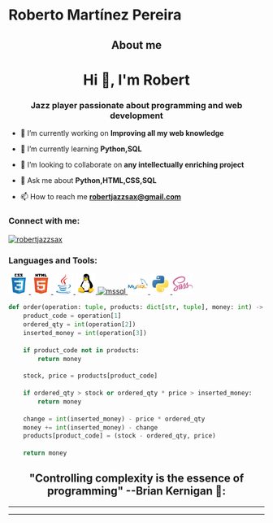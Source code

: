 ### 
# Roberto Martínez Pereira

<h2 align="center">About me</h2>
<h1 align="center">Hi 👋, I'm Robert</h1>
<h3 align="center">Jazz player passionate about programming and web development</h3>

- 🔭 I’m currently working on **Improving all my web knowledge**

- 🌱 I’m currently learning **Python,SQL**

- 👯 I’m looking to collaborate on **any intellectually enriching project**

- 💬 Ask me about **Python,HTML,CSS,SQL**

- 📫 How to reach me **robertjazzsax@gmail.com**

<h3 align="left">Connect with me:</h3>
<p align="left">
<a href="https://instagram.com/robertjazzsax" target="blank"><img align="center" src="https://raw.githubusercontent.com/rahuldkjain/github-profile-readme-generator/master/src/images/icons/Social/instagram.svg" alt="robertjazzsax" height="30" width="40" /></a>
</p>

<h3 align="left">Languages and Tools:</h3>
<p align="left"> <a href="https://www.w3schools.com/css/" target="_blank" rel="noreferrer"> <img src="https://raw.githubusercontent.com/devicons/devicon/master/icons/css3/css3-original-wordmark.svg" alt="css3" width="40" height="40"/> </a> <a href="https://www.w3.org/html/" target="_blank" rel="noreferrer"> <img src="https://raw.githubusercontent.com/devicons/devicon/master/icons/html5/html5-original-wordmark.svg" alt="html5" width="40" height="40"/> </a> <a href="https://www.java.com" target="_blank" rel="noreferrer"> <img src="https://raw.githubusercontent.com/devicons/devicon/master/icons/java/java-original.svg" alt="java" width="40" height="40"/> </a> <a href="https://www.linux.org/" target="_blank" rel="noreferrer"> <img src="https://raw.githubusercontent.com/devicons/devicon/master/icons/linux/linux-original.svg" alt="linux" width="40" height="40"/> </a> <a href="https://www.microsoft.com/en-us/sql-server" target="_blank" rel="noreferrer"> <img src="https://www.svgrepo.com/show/303229/microsoft-sql-server-logo.svg" alt="mssql" width="40" height="40"/> </a> <a href="https://www.mysql.com/" target="_blank" rel="noreferrer"> <img src="https://raw.githubusercontent.com/devicons/devicon/master/icons/mysql/mysql-original-wordmark.svg" alt="mysql" width="40" height="40"/> </a> <a href="https://www.python.org" target="_blank" rel="noreferrer"> <img src="https://raw.githubusercontent.com/devicons/devicon/master/icons/python/python-original.svg" alt="python" width="40" height="40"/> </a> <a href="https://sass-lang.com" target="_blank" rel="noreferrer"> <img src="https://raw.githubusercontent.com/devicons/devicon/master/icons/sass/sass-original.svg" alt="sass" width="40" height="40"/> </a> </p>

```python
def order(operation: tuple, products: dict[str, tuple], money: int) -> int:
    product_code = operation[1]
    ordered_qty = int(operation[2])
    inserted_money = int(operation[3])

    if product_code not in products:
        return money

    stock, price = products[product_code]

    if ordered_qty > stock or ordered_qty * price > inserted_money:
        return money

    change = int(inserted_money) - price * ordered_qty
    money += int(inserted_money) - change
    products[product_code] = (stock - ordered_qty, price)

    return money
```

<h2 align="center">"Controlling complexity is the essence of programming"
--Brian Kernigan 🧠:</h2>


















---






---
<!--
**RobertGiantSteps/RobertGiantSteps** is a ✨ _special_ ✨ repository because its `README.md` (this file) appears on your GitHub profile.

Here are some ideas to get you started:

- 🔭 I’m currently working on ...
- 🌱 I’m currently learning ...
- 👯 I’m looking to collaborate on ...
- 🤔 I’m looking for help with ...
- 💬 Ask me about ...
- 📫 How to reach me: ...
- 😄 Pronouns: ...
- ⚡ Fun fact: ...
-->
